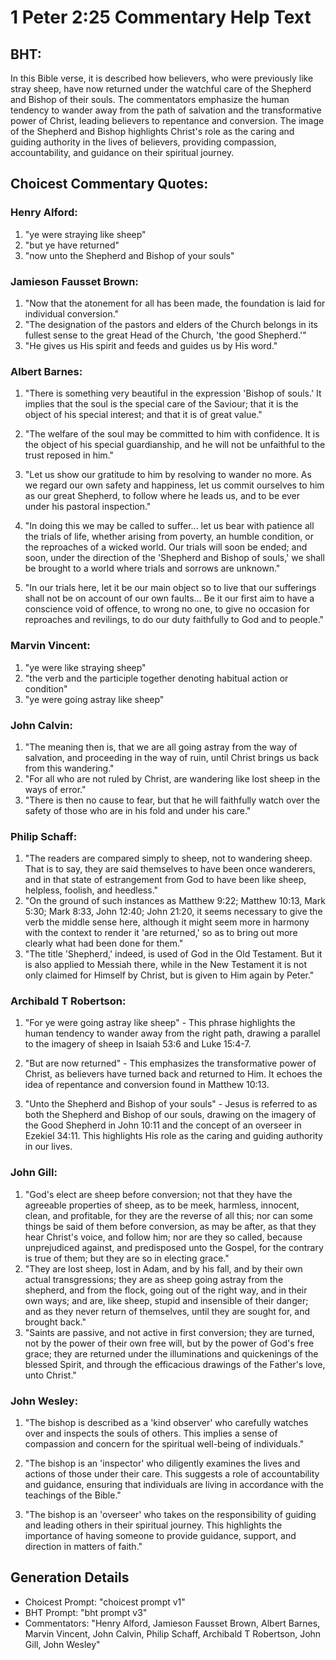 # 1 Peter 2:25 Commentary Help Text

## BHT:
In this Bible verse, it is described how believers, who were previously like stray sheep, have now returned under the watchful care of the Shepherd and Bishop of their souls. The commentators emphasize the human tendency to wander away from the path of salvation and the transformative power of Christ, leading believers to repentance and conversion. The image of the Shepherd and Bishop highlights Christ's role as the caring and guiding authority in the lives of believers, providing compassion, accountability, and guidance on their spiritual journey.

## Choicest Commentary Quotes:
### Henry Alford:
1. "ye were straying like sheep"
2. "but ye have returned"
3. "now unto the Shepherd and Bishop of your souls"

### Jamieson Fausset Brown:
1. "Now that the atonement for all has been made, the foundation is laid for individual conversion."
2. "The designation of the pastors and elders of the Church belongs in its fullest sense to the great Head of the Church, 'the good Shepherd.'"
3. "He gives us His spirit and feeds and guides us by His word."

### Albert Barnes:
1) "There is something very beautiful in the expression 'Bishop of souls.' It implies that the soul is the special care of the Saviour; that it is the object of his special interest; and that it is of great value." 

2) "The welfare of the soul may be committed to him with confidence. It is the object of his special guardianship, and he will not be unfaithful to the trust reposed in him." 

3) "Let us show our gratitude to him by resolving to wander no more. As we regard our own safety and happiness, let us commit ourselves to him as our great Shepherd, to follow where he leads us, and to be ever under his pastoral inspection." 

4) "In doing this we may be called to suffer... let us bear with patience all the trials of life, whether arising from poverty, an humble condition, or the reproaches of a wicked world. Our trials will soon be ended; and soon, under the direction of the 'Shepherd and Bishop of souls,' we shall be brought to a world where trials and sorrows are unknown." 

5) "In our trials here, let it be our main object so to live that our sufferings shall not be on account of our own faults... Be it our first aim to have a conscience void of offence, to wrong no one, to give no occasion for reproaches and revilings, to do our duty faithfully to God and to people."

### Marvin Vincent:
1. "ye were like straying sheep"
2. "the verb and the participle together denoting habitual action or condition"
3. "ye were going astray like sheep"

### John Calvin:
1. "The meaning then is, that we are all going astray from the way of salvation, and proceeding in the way of ruin, until Christ brings us back from this wandering."
2. "For all who are not ruled by Christ, are wandering like lost sheep in the ways of error."
3. "There is then no cause to fear, but that he will faithfully watch over the safety of those who are in his fold and under his care."

### Philip Schaff:
1. "The readers are compared simply to sheep, not to wandering sheep. That is to say, they are said themselves to have been once wanderers, and in that state of estrangement from God to have been like sheep, helpless, foolish, and heedless."
2. "On the ground of such instances as Matthew 9:22; Matthew 10:13, Mark 5:30; Mark 8:33, John 12:40; John 21:20, it seems necessary to give the verb the middle sense here, although it might seem more in harmony with the context to render it 'are returned,' so as to bring out more clearly what had been done for them."
3. "The title 'Shepherd,' indeed, is used of God in the Old Testament. But it is also applied to Messiah there, while in the New Testament it is not only claimed for Himself by Christ, but is given to Him again by Peter."

### Archibald T Robertson:
1. "For ye were going astray like sheep" - This phrase highlights the human tendency to wander away from the right path, drawing a parallel to the imagery of sheep in Isaiah 53:6 and Luke 15:4-7.

2. "But are now returned" - This emphasizes the transformative power of Christ, as believers have turned back and returned to Him. It echoes the idea of repentance and conversion found in Matthew 10:13.

3. "Unto the Shepherd and Bishop of your souls" - Jesus is referred to as both the Shepherd and Bishop of our souls, drawing on the imagery of the Good Shepherd in John 10:11 and the concept of an overseer in Ezekiel 34:11. This highlights His role as the caring and guiding authority in our lives.

### John Gill:
1. "God's elect are sheep before conversion; not that they have the agreeable properties of sheep, as to be meek, harmless, innocent, clean, and profitable, for they are the reverse of all this; nor can some things be said of them before conversion, as may be after, as that they hear Christ's voice, and follow him; nor are they so called, because unprejudiced against, and predisposed unto the Gospel, for the contrary is true of them; but they are so in electing grace."
2. "They are lost sheep, lost in Adam, and by his fall, and by their own actual transgressions; they are as sheep going astray from the shepherd, and from the flock, going out of the right way, and in their own ways; and are, like sheep, stupid and insensible of their danger; and as they never return of themselves, until they are sought for, and brought back."
3. "Saints are passive, and not active in first conversion; they are turned, not by the power of their own free will, but by the power of God's free grace; they are returned under the illuminations and quickenings of the blessed Spirit, and through the efficacious drawings of the Father's love, unto Christ."

### John Wesley:
1. "The bishop is described as a 'kind observer' who carefully watches over and inspects the souls of others. This implies a sense of compassion and concern for the spiritual well-being of individuals."

2. "The bishop is an 'inspector' who diligently examines the lives and actions of those under their care. This suggests a role of accountability and guidance, ensuring that individuals are living in accordance with the teachings of the Bible."

3. "The bishop is an 'overseer' who takes on the responsibility of guiding and leading others in their spiritual journey. This highlights the importance of having someone to provide guidance, support, and direction in matters of faith."


## Generation Details
- Choicest Prompt: "choicest prompt v1"
- BHT Prompt: "bht prompt v3"
- Commentators: "Henry Alford, Jamieson Fausset Brown, Albert Barnes, Marvin Vincent, John Calvin, Philip Schaff, Archibald T Robertson, John Gill, John Wesley"
